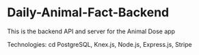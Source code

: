 # Daily-Animal-Fact-Backend


This is the backend API and server for the Animal Dose app

Technologies: cd PostgreSQL, Knex.js, Node.js, Express.js, Stripe
